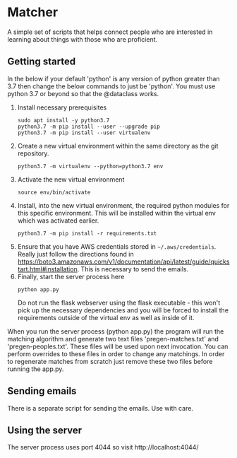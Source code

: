 
# Matcher 

A simple set of scripts that helps connect people who are interested in learning about things with those who are proficient.  

## Getting started

In the below if your default 'python' is any version of python greater than 3.7 then change the below commands to just be 'python'.
You must use python 3.7 or beyond so that the @dataclass works.

1. Install necessary prerequisites
   ```
   sudo apt install -y python3.7
   python3.7 -m pip install --user --upgrade pip
   python3.7 -m pip install --user virtualenv
   ```
1. Create a new virtual environment within the same directory as the git repository.
   ```
   python3.7 -m virtualenv --python=python3.7 env
   ```
1. Activate the new virtual environment
   ```
   source env/bin/activate
   ```
1. Install, into the new virtual environment, the required python modules for this specific environment.  This will be installed within the virtual env which was activated earlier.
   ```
   python3.7 -m pip install -r requirements.txt
   ```
1. Ensure that you have AWS credentials stored in ```~/.aws/credentials```.  Really just follow the directions found in https://boto3.amazonaws.com/v1/documentation/api/latest/guide/quickstart.html#installation.  This is necessary to send the emails.
1. Finally, start the server process here
   ```
   python app.py
   ```
   Do not run the flask webserver using the flask executable - this won't pick up the necessary dependencies and you will be forced to install the requirements outside of the virtual env as well as inside of it.


When you run the server process (python app.py) the program will run the matching algorithm and generate two text files 'pregen-matches.txt' and 'pregen-peoples.txt'.  These files will be used upon next invocation.  You can perform overrides to these files in order to change any matchings.  In order to regenerate matches from scratch just remove these two files before running the app.py.

## Sending emails

There is a separate script for sending the emails.  Use with care.

## Using the server

The server process uses port 4044 so visit http://localhost:4044/

